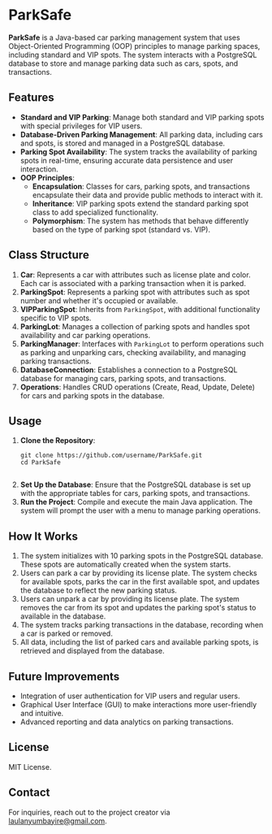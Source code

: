 <h1>ParkSafe</h1>

<p><strong>ParkSafe</strong> is a Java-based car parking management system that uses Object-Oriented Programming (OOP) principles to manage parking spaces, including standard and VIP spots. The system interacts with a PostgreSQL database to store and manage parking data such as cars, spots, and transactions.</p>

<h2>Features</h2>
<ul>
    <li><strong>Standard and VIP Parking</strong>: Manage both standard and VIP parking spots with special privileges for VIP users.</li>
    <li><strong>Database-Driven Parking Management</strong>: All parking data, including cars and spots, is stored and managed in a PostgreSQL database.</li>
    <li><strong>Parking Spot Availability</strong>: The system tracks the availability of parking spots in real-time, ensuring accurate data persistence and user interaction.</li>
    <li><strong>OOP Principles</strong>:
        <ul>
            <li><strong>Encapsulation</strong>: Classes for cars, parking spots, and transactions encapsulate their data and provide public methods to interact with it.</li>
            <li><strong>Inheritance</strong>: VIP parking spots extend the standard parking spot class to add specialized functionality.</li>
            <li><strong>Polymorphism</strong>: The system has methods that behave differently based on the type of parking spot (standard vs. VIP).</li>
        </ul>
    </li>
</ul>

<h2>Class Structure</h2>
<ol>
    <li><strong>Car</strong>: Represents a car with attributes such as license plate and color. Each car is associated with a parking transaction when it is parked.</li>
    <li><strong>ParkingSpot</strong>: Represents a parking spot with attributes such as spot number and whether it's occupied or available.</li>
    <li><strong>VIPParkingSpot</strong>: Inherits from <code>ParkingSpot</code>, with additional functionality specific to VIP spots.</li>
    <li><strong>ParkingLot</strong>: Manages a collection of parking spots and handles spot availability and car parking operations.</li>
    <li><strong>ParkingManager</strong>: Interfaces with <code>ParkingLot</code> to perform operations such as parking and unparking cars, checking availability, and managing parking transactions.</li>
    <li><strong>DatabaseConnection</strong>: Establishes a connection to a PostgreSQL database for managing cars, parking spots, and transactions.</li>
    <li><strong>Operations</strong>: Handles CRUD operations (Create, Read, Update, Delete) for cars and parking spots in the database.</li>
</ol>

<h2>Usage</h2>
<ol>
    <li><strong>Clone the Repository</strong>:
        <pre><code>git clone https://github.com/username/ParkSafe.git
cd ParkSafe
        </code></pre>
    </li>
    <li><strong>Set Up the Database</strong>: Ensure that the PostgreSQL database is set up with the appropriate tables for cars, parking spots, and transactions.</li>
    <li><strong>Run the Project</strong>: Compile and execute the main Java application. The system will prompt the user with a menu to manage parking operations.</li>
</ol>

<h2>How It Works</h2>
<ol>
    <li>The system initializes with 10 parking spots in the PostgreSQL database. These spots are automatically created when the system starts.</li>
    <li>Users can park a car by providing its license plate. The system checks for available spots, parks the car in the first available spot, and updates the database to reflect the new parking status.</li>
    <li>Users can unpark a car by providing its license plate. The system removes the car from its spot and updates the parking spot's status to available in the database.</li>
    <li>The system tracks parking transactions in the database, recording when a car is parked or removed.</li>
    <li>All data, including the list of parked cars and available parking spots, is retrieved and displayed from the database.</li>
</ol>

<h2>Future Improvements</h2>
<ul>
    <li>Integration of user authentication for VIP users and regular users.</li>
    <li>Graphical User Interface (GUI) to make interactions more user-friendly and intuitive.</li>
    <li>Advanced reporting and data analytics on parking transactions.</li>
</ul>

<h2>License</h2>
<p>MIT License.</p>

<h2>Contact</h2>
<p>For inquiries, reach out to the project creator via <a href="mailto:laulanyumbayire@gmail.com">laulanyumbayire@gmail.com</a>.</p>
